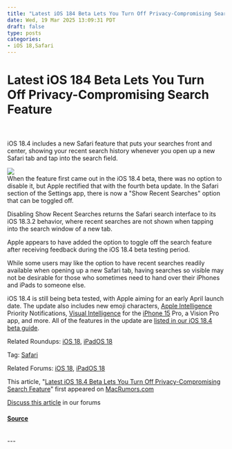 ```yaml
---
title: "Latest iOS 184 Beta Lets You Turn Off Privacy-Compromising Search Feature"
date: Wed, 19 Mar 2025 13:09:31 PDT
draft: false
type: posts
categories: 
- iOS 18,Safari
---
```

# Latest iOS 184 Beta Lets You Turn Off Privacy-Compromising Search Feature

<br/>

<br/>
iOS 18.4 includes a new Safari feature that puts your searches front and center, showing your recent search history whenever you open up a new Safari tab and tap into the search field.  
  
![](https://images.macrumors.com/article-new/2025/02/ios-18-4-safari-search.jpg)  
When the feature first came out in the iOS 18.4 beta, there was no option to disable it, but Apple rectified that with the fourth beta update. In the Safari section of the Settings app, there is now a "Show Recent Searches" option that can be toggled off.  
  
Disabling Show Recent Searches returns the Safari search interface to its iOS 18.3.2 behavior, where recent searches are not shown when tapping into the search window of a new tab.  
  
Apple appears to have added the option to toggle off the search feature after receiving feedback during the iOS 18.4 beta testing period.  
  
While some users may like the option to have recent searches readily available when opening up a new Safari tab, having searches so visible may not be desirable for those who sometimes need to hand over their iPhones and iPads to someone else.  
  
iOS 18.4 is still being beta tested, with Apple aiming for an early April launch date. The update also includes new emoji characters, [Apple Intelligence](https://www.macrumors.com/guide/apple-intelligence/) Priority Notifications, [Visual Intelligence](https://www.macrumors.com/guide/visual-intelligence/) for the [iPhone 15](https://www.macrumors.com/roundup/iphone-15/) Pro, a Vision Pro app, and more. All of the features in the update are [listed in our iOS 18.4 beta guide](https://www.macrumors.com/guide/ios-18-4-features/).

Related Roundups: [iOS 18](https://www.macrumors.com/roundup/ios-18/), [iPadOS 18](https://www.macrumors.com/roundup/ipados-18/)

Tag: [Safari](https://www.macrumors.com/guide/safari/)

Related Forums: [iOS 18](https://forums.macrumors.com/forums/ios-18.244), [iPadOS 18](https://forums.macrumors.com/forums/ipados-18.245)

  
This article, "[Latest iOS 18.4 Beta Lets You Turn Off Privacy-Compromising Search Feature](https://www.macrumors.com/2025/03/19/ios-18-4-safari-search-feature-update/)" first appeared on [MacRumors.com](https://www.macrumors.com)  
  
[Discuss this article](https://forums.macrumors.com/threads/latest-ios-18-4-beta-lets-you-turn-off-privacy-compromising-search-feature.2453517/) in our forums

#### [Source](https://www.macrumors.com/2025/03/19/ios-18-4-safari-search-feature-update/)

<br/>
---
